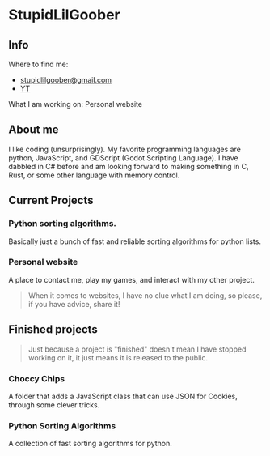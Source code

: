 # StupidLilGoober

## Info
Where to find me:

- stupidlilgoober@gmail.com
- [YT](https://m.youtube.com/channel/UCpo8utKXdgbQbo3tf__bxww.com)

What I am working on:
Personal website

## About me
I like coding (unsurprisingly). My favorite programming languages are python, JavaScript, and GDScript (Godot Scripting Language). I have dabbled in C# before and am looking forward to making something in C, Rust, or some other language with memory control.

## Current Projects
### Python sorting algorithms.

Basically just a bunch of fast and reliable sorting algorithms for python lists.


### Personal website
A place to contact me, play my games, and interact with my other project. 

> When it comes to websites, I have no clue what I am doing, so please, if you have advice, share it!

## Finished projects
> Just because a project is "finished" doesn't mean I have stopped working on it, it just means it is released to the public.

### Choccy Chips
A folder that adds a JavaScript class that can use JSON for Cookies, through some clever tricks.

### Python Sorting Algorithms
A collection of fast sorting algorithms for python.
